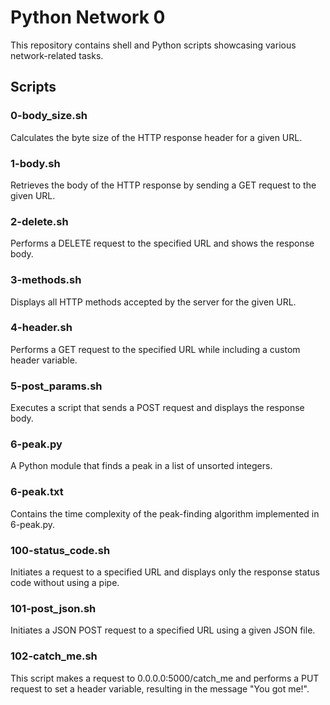 # Python Network 0

This repository contains shell and Python scripts showcasing various network-related tasks.

## Scripts

### 0-body_size.sh
Calculates the byte size of the HTTP response header for a given URL.

### 1-body.sh
Retrieves the body of the HTTP response by sending a GET request to the given URL.

### 2-delete.sh
Performs a DELETE request to the specified URL and shows the response body.

### 3-methods.sh
Displays all HTTP methods accepted by the server for the given URL.

### 4-header.sh
Performs a GET request to the specified URL while including a custom header variable.

### 5-post_params.sh
Executes a script that sends a POST request and displays the response body.

### 6-peak.py
A Python module that finds a peak in a list of unsorted integers.

### 6-peak.txt
Contains the time complexity of the peak-finding algorithm implemented in 6-peak.py.

### 100-status_code.sh
Initiates a request to a specified URL and displays only the response status code without using a pipe.

### 101-post_json.sh
Initiates a JSON POST request to a specified URL using a given JSON file.

### 102-catch_me.sh
This script makes a request to 0.0.0.0:5000/catch_me and performs a PUT request to set a header variable, resulting in the message "You got me!".

